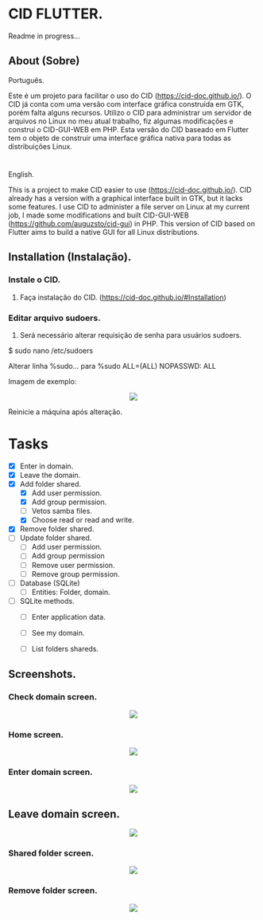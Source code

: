 # CID FLUTTER.

Readme in progress...

## About (Sobre)
Português.

Este é um projeto para facilitar o uso do CID (https://cid-doc.github.io/). O CID já conta com uma versão com interface gráfica construída em GTK, porém falta alguns recursos. Utilizo o CID para administrar um servidor de arquivos no Linux no meu atual trabalho, fiz algumas modificações e construí o CID-GUI-WEB em PHP. Esta versão do CID baseado em Flutter tem o objeto de construir uma interface gráfica nativa para todas as distribuições Linux.

#

English.

This is a project to make CID easier to use (https://cid-doc.github.io/). CID already has a version with a graphical interface built in GTK, but it lacks some features. I use CID to administer a file server on Linux at my current job, I made some modifications and built CID-GUI-WEB (https://github.com/auguzsto/cid-gui) in PHP. This version of CID based on Flutter aims to build a native GUI for all Linux distributions.

## Installation (Instalação).
### Instale o CID.
1. Faça instalação do CID. (https://cid-doc.github.io/#Installation)

### Editar arquivo sudoers.
1. Será necessário alterar requisição de senha para usuários sudoers.

$ sudo nano /etc/sudoers

Alterar linha %sudo... para %sudo ALL=(ALL) NOPASSWD: ALL

Imagem de exemplo:
<div align="center"><img src="https://i.imgur.com/6B7RcMR.png"></div>

Reinicie a máquina após alteração.

# Tasks
- [x] Enter in domain.
- [x] Leave the domain.
- [x] Add folder shared.
     - [x] Add user permission.
     - [x] Add group permission.
     - [ ] Vetos samba files.
     - [x] Choose read or read and write.
- [x] Remove folder shared.
- [ ] Update folder shared.
     - [ ] Add user permission.
     - [ ] Add group permission
     - [ ] Remove user permission.
     - [ ] Remove group permission.
- [ ] Database (SQLite)
     - [ ] Entities: Folder, domain.
- [ ] SQLite methods.
     - [ ] Enter application data.
     - [ ] See my domain.
     - [ ] List folders shareds.


## Screenshots.

### Check domain screen.
<div align="center"><img src="https://i.imgur.com/LpTd58r.png"></div>

### Home screen.
<div align="center"><img src="https://i.imgur.com/YQeuQ22.png"></div>

### Enter domain screen.
<div align="center"><img src="https://i.imgur.com/81gGv4X.png"></div>

## Leave domain screen.
<div align="center"><img src="https://i.imgur.com/qezk77T.png"></div>

### Shared folder screen.
<div align="center"><img src="https://i.imgur.com/I8BWjMj.png"></div>

### Remove folder screen.
<div align="center"><img src="https://i.imgur.com/BqwSbuM.png"></div>

